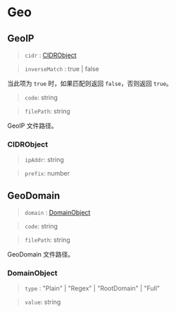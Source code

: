 # Geo

## GeoIP

> `cidr` : [CIDRObject](#CIDRObject)

> `inverseMatch` : true | false

当此项为 `true` 时，如果匹配则返回 `false`，否则返回 `true`。

> `code`: string

> `filePath`: string

GeoIP 文件路径。

### CIDRObject


> `ipAddr`: string

> `prefix`: number

## GeoDomain

> `domain` : [DomainObject](#DomainObject)

> `code`: string

> `filePath`: string

GeoDomain 文件路径。

### DomainObject

> `type` : "Plain" | "Regex" | "RootDomain" | "Full"

> `value`: string
